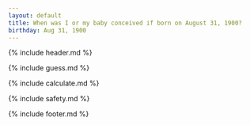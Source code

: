 ```yaml
---
layout: default
title: When was I or my baby conceived if born on August 31, 1900?
birthday: Aug 31, 1900
---
```


{% include header.md %}

{% include guess.md %}

{% include calculate.md %}

{% include safety.md %}

{% include footer.md %}




